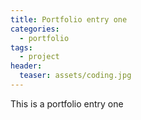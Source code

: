 ```yaml
---
title: Portfolio entry one
categories:
  - portfolio
tags:
  - project
header:
  teaser: assets/coding.jpg
---
```


This is a portfolio entry one